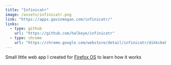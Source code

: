 ```yaml
---
title: "Infinicatr"
image: /assets/infinicatr.png
link: "https://apps.gavinmogan.com/infinicatr/"
links:
  - type: github
    url: "https://github.com/halkeye/infinicatr"
  - type: chrome
    url: "https://chrome.google.com/webstore/detail/infinicatr/dikkcbebmfnedmojoipnoonmionakoka"
---
```


Small little web app I created for [Firefox OS](https://www.mozilla.org/en-US/firefox/os/2.0/) to learn how it works

